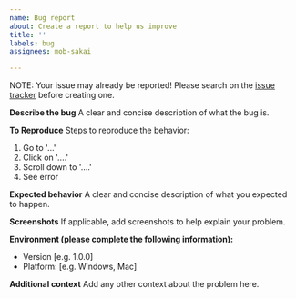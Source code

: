 ```yaml
---
name: Bug report
about: Create a report to help us improve
title: ''
labels: bug
assignees: mob-sakai

---
```


NOTE: Your issue may already be reported! Please search on the [issue tracker](../) before creating one.

**Describe the bug**
A clear and concise description of what the bug is.

**To Reproduce**
Steps to reproduce the behavior:
1. Go to '...'
2. Click on '....'
3. Scroll down to '....'
4. See error

**Expected behavior**
A clear and concise description of what you expected to happen.

**Screenshots**
If applicable, add screenshots to help explain your problem.

**Environment (please complete the following information):**
 - Version [e.g. 1.0.0]
 - Platform: [e.g. Windows, Mac]

**Additional context**
Add any other context about the problem here.
